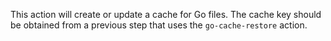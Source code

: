 This action will create or update a cache for Go files. The cache key should be
obtained from a previous step that uses the `go-cache-restore` action.
